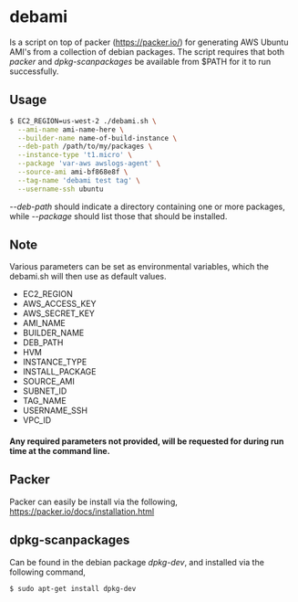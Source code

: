 # debami
Is a script on top of packer (https://packer.io/) for generating AWS Ubuntu AMI's from a collection of debian packages.
The script requires that both *packer* and *dpkg-scanpackages* be available from $PATH for it to run successfully.

## Usage

```bash
$ EC2_REGION=us-west-2 ./debami.sh \
  --ami-name ami-name-here \
  --builder-name name-of-build-instance \
  --deb-path /path/to/my/packages \
  --instance-type 't1.micro' \
  --package 'var-aws awslogs-agent' \
  --source-ami ami-bf868e8f \
  --tag-name 'debami test tag' \
  --username-ssh ubuntu
```

_--deb-path_ should indicate a directory containing one or more packages, while _--package_ should list those that should be installed.


## Note
Various parameters can be set as environmental variables, which the debami.sh will then use as default values.
* EC2_REGION
* AWS_ACCESS_KEY
* AWS_SECRET_KEY
* AMI_NAME
* BUILDER_NAME
* DEB_PATH
* HVM
* INSTANCE_TYPE
* INSTALL_PACKAGE
* SOURCE_AMI
* SUBNET_ID
* TAG_NAME
* USERNAME_SSH
* VPC_ID

#### Any required parameters not provided, will be requested for during run time at the command line.

## Packer
Packer can easily be install via the following,
https://packer.io/docs/installation.html

## dpkg-scanpackages
Can be found in the debian package *dpkg-dev*, and installed via the following command,
```bash
$ sudo apt-get install dpkg-dev
```
